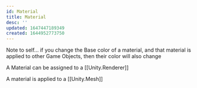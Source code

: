 ```yaml
---
id: Material
title: Material
desc: ''
updated: 1647447189349
created: 1644952773750
---
```


Note to self... if you change the Base color of a material, and that material is applied to other Game Objects, then their color will also change 

A Material can be assigned to a [[Unity.Renderer]]

A material is applied to a [[Unity.Mesh]]

